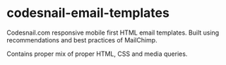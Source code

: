 # codesnail-email-templates
Codesnail.com responsive mobile first HTML email templates. Built using recommendations
and best practices of MailChimp.  

Contains proper mix of proper HTML, CSS and media queries.
 
